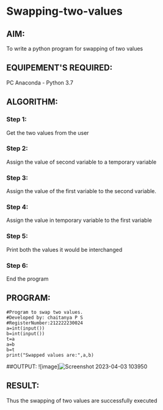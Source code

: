 # Swapping-two-values
## AIM:
To write a python program for swapping of two values
## EQUIPEMENT'S REQUIRED: 
PC
Anaconda - Python 3.7
## ALGORITHM: 
### Step 1:
Get the two values from the user
### Step 2: 
Assign the value of second variable to a temporary variable 
### Step 3: 
Assign the value of the first variable to the second variable.
### Step 4:  
Assign the value in temporary variable to the first variable
### Step 5: 
Print both the values it would be interchanged
### Step 6: 
End the program
## PROGRAM:
```
#Program to swap two values.
#Developed by: chaitanya P S
#RegisterNumber:212222230024
a=int(input())
b=int(input())
t=a
a=b
b=t
print("Swapped values are:",a,b)
```
##OUTPUT:
![image]![Screenshot 2023-04-03 103950](https://user-images.githubusercontent.com/119392724/229417336-15bfdab0-db4a-4a8c-9939-5c4e8396305d.png)


## RESULT:
Thus the swapping of two values are successfully executed



